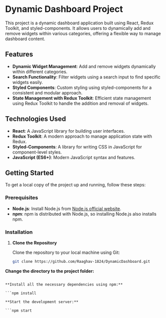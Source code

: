 # Dynamic Dashboard Project

This project is a dynamic dashboard application built using React, Redux Toolkit, and styled-components. It allows users to dynamically add and remove widgets within various categories, offering a flexible way to manage dashboard content.

## Features

- **Dynamic Widget Management**: Add and remove widgets dynamically within different categories.
- **Search Functionality**: Filter widgets using a search input to find specific widgets easily.
- **Styled Components**: Custom styling using styled-components for a consistent and modular approach.
- **State Management with Redux Toolkit**: Efficient state management using Redux Toolkit to handle the addition and removal of widgets.

## Technologies Used

- **React**: A JavaScript library for building user interfaces.
- **Redux Toolkit**: A modern approach to manage application state with Redux.
- **Styled-Components**: A library for writing CSS in JavaScript for component-level styles.
- **JavaScript (ES6+)**: Modern JavaScript syntax and features.

## Getting Started

To get a local copy of the project up and running, follow these steps:

### Prerequisites

- **Node.js**: Install Node.js from [Node.js official website](https://nodejs.org/).
- **npm**: npm is distributed with Node.js, so installing Node.js also installs npm.

### Installation

1. **Clone the Repository**

   Clone the repository to your local machine using Git:

   ```bash
   git clone https://github.com/Raaghav-1824/DynamicDashboard.git


**Change the directory to the project folder:**

```cd dashboard-app

**Install all the necessary dependencies using npm:**

```npm install

**Start the development server:**

```npm start
